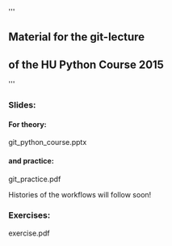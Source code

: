 '''
## Material for the git-lecture 
## of the HU Python Course 2015
'''

### Slides:

#### For theory:
git_python_course.pptx

#### and practice:
git_practice.pdf

Histories of the workflows will follow soon!


### Exercises:
exercise.pdf
